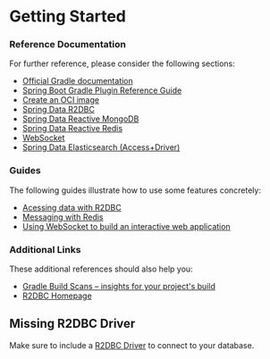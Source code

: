 # Getting Started

### Reference Documentation
For further reference, please consider the following sections:

* [Official Gradle documentation](https://docs.gradle.org)
* [Spring Boot Gradle Plugin Reference Guide](https://docs.spring.io/spring-boot/docs/2.5.4/gradle-plugin/reference/html/)
* [Create an OCI image](https://docs.spring.io/spring-boot/docs/2.5.4/gradle-plugin/reference/html/#build-image)
* [Spring Data R2DBC](https://docs.spring.io/spring-boot/docs/2.5.4/reference/html/spring-boot-features.html#boot-features-r2dbc)
* [Spring Data Reactive MongoDB](https://docs.spring.io/spring-boot/docs/2.5.4/reference/htmlsingle/#boot-features-mongodb)
* [Spring Data Reactive Redis](https://docs.spring.io/spring-boot/docs/2.5.4/reference/htmlsingle/#boot-features-redis)
* [WebSocket](https://docs.spring.io/spring-boot/docs/2.5.4/reference/htmlsingle/#boot-features-websockets)
* [Spring Data Elasticsearch (Access+Driver)](https://docs.spring.io/spring-boot/docs/2.5.4/reference/htmlsingle/#boot-features-elasticsearch)

### Guides
The following guides illustrate how to use some features concretely:

* [Acessing data with R2DBC](https://spring.io/guides/gs/accessing-data-r2dbc/)
* [Messaging with Redis](https://spring.io/guides/gs/messaging-redis/)
* [Using WebSocket to build an interactive web application](https://spring.io/guides/gs/messaging-stomp-websocket/)

### Additional Links
These additional references should also help you:

* [Gradle Build Scans – insights for your project's build](https://scans.gradle.com#gradle)
* [R2DBC Homepage](https://r2dbc.io)

## Missing R2DBC Driver

Make sure to include a [R2DBC Driver](https://r2dbc.io/drivers/) to connect to your database.
